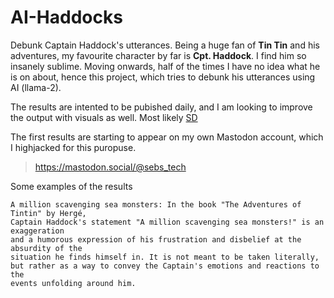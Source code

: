 # AI-Haddocks
Debunk Captain Haddock's utterances. Being a huge fan of **Tin Tin** and his adventures, 
my favourite character by far is **Cpt. Haddock**. I find him so insanely sublime. 
Moving onwards, half of the times I have no idea what he is on about, hence this project, 
which tries to debunk his utterances using AI (llama-2).

The results are intented to be pubished daily, and I am looking to improve the output with 
visuals as well. Most likely [SD](https://huggingface.co/stabilityai/stable-diffusion-xl-base-1.0)

The first results are starting to appear on my own Mastodon account, which I highjacked 
for this puropuse.

> https://mastodon.social/@sebs_tech

Some examples of the results
```
A million scavenging sea monsters: In the book "The Adventures of Tintin" by Hergé,
Captain Haddock's statement "A million scavenging sea monsters!" is an exaggeration
and a humorous expression of his frustration and disbelief at the absurdity of the
situation he finds himself in. It is not meant to be taken literally,
but rather as a way to convey the Captain's emotions and reactions to the
events unfolding around him.
```



